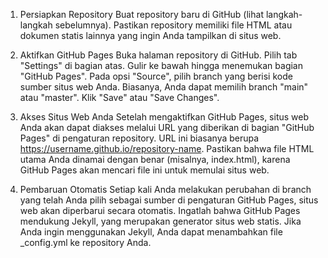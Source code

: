 1. Persiapkan Repository
Buat repository baru di GitHub (lihat langkah-langkah sebelumnya).
Pastikan repository memiliki file HTML atau dokumen statis lainnya yang ingin Anda tampilkan di situs web.

2. Aktifkan GitHub Pages
Buka halaman repository di GitHub.
Pilih tab "Settings" di bagian atas.
Gulir ke bawah hingga menemukan bagian "GitHub Pages".
Pada opsi "Source", pilih branch yang berisi kode sumber situs web Anda. Biasanya, Anda dapat memilih branch "main" atau "master".
Klik "Save" atau "Save Changes".

3. Akses Situs Web Anda
Setelah mengaktifkan GitHub Pages, situs web Anda akan dapat diakses melalui URL yang diberikan di bagian "GitHub Pages" di pengaturan repository. URL ini biasanya berupa https://username.github.io/repository-name.
Pastikan bahwa file HTML utama Anda dinamai dengan benar (misalnya, index.html), karena GitHub Pages akan mencari file ini untuk memulai situs web.

4. Pembaruan Otomatis
Setiap kali Anda melakukan perubahan di branch yang telah Anda pilih sebagai sumber di pengaturan GitHub Pages, situs web akan diperbarui secara otomatis.
Ingatlah bahwa GitHub Pages mendukung Jekyll, yang merupakan generator situs web statis. Jika Anda ingin menggunakan Jekyll, Anda dapat menambahkan file _config.yml ke repository Anda.
